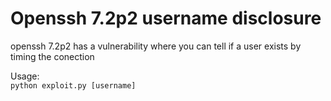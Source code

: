 # Openssh 7.2p2 username disclosure
openssh 7.2p2 has a vulnerability where you can tell if a user exists by timing the conection

Usage:\
```python exploit.py [username]```
